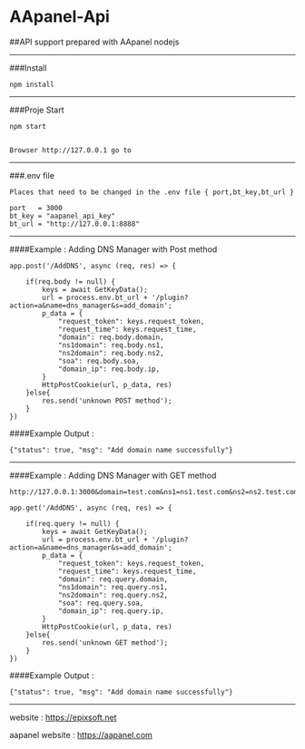 # AApanel-Api


##API support prepared with AApanel nodejs

---------------------------------------------------------------------------------------

###Install 

    npm install

---------------------------------------------------------------------------------------

###Proje Start

    npm start  


    Browser http://127.0.0.1 go to

---------------------------------------------------------------------------------------
###.env file
    
    Places that need to be changed in the .env file { port,bt_key,bt_url }

    port   = 3000
    bt_key = "aapanel_api_key"
    bt_url = "http://127.0.0.1:8888"

-------------------------------------------------------------------------

####Example : Adding DNS Manager with Post method

    app.post('/AddDNS', async (req, res) => {
    
        if(req.body != null) {
            keys = await GetKeyData();
            url = process.env.bt_url + '/plugin?action=a&name=dns_manager&s=add_domain';
            p_data = {
                "request_token": keys.request_token,
                "request_time": keys.request_time,
                "domain": req.body.domain,
                "ns1domain": req.body.ns1,
                "ns2domain": req.body.ns2,
                "soa": req.body.soa,
                "domain_ip": req.body.ip,
            }
            HttpPostCookie(url, p_data, res)
        }else{
            res.send('unknown POST method');
        }
    })

####Example Output :
    
    {"status": true, "msg": "Add domain name successfully"}

-------------------------------------------------------------------------

####Example : Adding DNS Manager with GET method



    http://127.0.0.1:3000&domain=test.com&ns1=ns1.test.com&ns2=ns2.test.com&soa=ns1.test.com&ip=127.0.0.1    

    app.get('/AddDNS', async (req, res) => {
    
        if(req.query != null) {
            keys = await GetKeyData();
            url = process.env.bt_url + '/plugin?action=a&name=dns_manager&s=add_domain';
            p_data = {
                "request_token": keys.request_token,
                "request_time": keys.request_time,
                "domain": req.query.domain,
                "ns1domain": req.query.ns1,
                "ns2domain": req.query.ns2,
                "soa": req.query.soa,
                "domain_ip": req.query.ip,
            }
            HttpPostCookie(url, p_data, res)
        }else{
            res.send('unknown GET method');
        }
    })

####Example Output :

    {"status": true, "msg": "Add domain name successfully"}



-----------------------------------------------------------------------
website : https://epixsoft.net

aapanel website : https://aapanel.com
